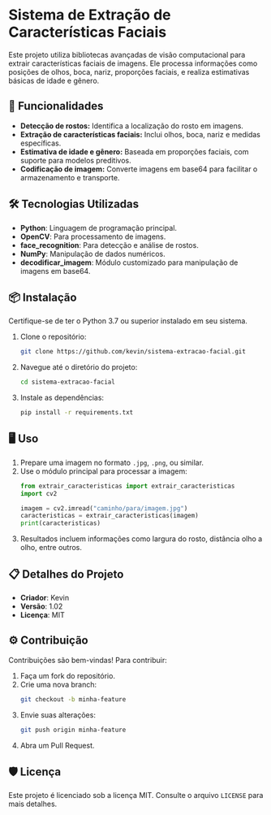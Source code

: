 # Sistema de Extração de Características Faciais

Este projeto utiliza bibliotecas avançadas de visão computacional para extrair características faciais de imagens. Ele processa informações como posições de olhos, boca, nariz, proporções faciais, e realiza estimativas básicas de idade e gênero.

## 🚀 Funcionalidades

- **Detecção de rostos:** Identifica a localização do rosto em imagens.
- **Extração de características faciais:** Inclui olhos, boca, nariz e medidas específicas.
- **Estimativa de idade e gênero:** Baseada em proporções faciais, com suporte para modelos preditivos.
- **Codificação de imagem:** Converte imagens em base64 para facilitar o armazenamento e transporte.

## 🛠️ Tecnologias Utilizadas

- **Python**: Linguagem de programação principal.
- **OpenCV**: Para processamento de imagens.
- **face_recognition**: Para detecção e análise de rostos.
- **NumPy**: Manipulação de dados numéricos.
- **decodificar_imagem**: Módulo customizado para manipulação de imagens em base64.

## 📦 Instalação

Certifique-se de ter o Python 3.7 ou superior instalado em seu sistema.

1. Clone o repositório:
    ```bash
    git clone https://github.com/kevin/sistema-extracao-facial.git
    ```
2. Navegue até o diretório do projeto:
    ```bash
    cd sistema-extracao-facial
    ```
3. Instale as dependências:
    ```bash
    pip install -r requirements.txt
    ```

## 🖥️ Uso

1. Prepare uma imagem no formato `.jpg`, `.png`, ou similar.
2. Use o módulo principal para processar a imagem:
    ```python
    from extrair_caracteristicas import extrair_caracteristicas
    import cv2

    imagem = cv2.imread("caminho/para/imagem.jpg")
    caracteristicas = extrair_caracteristicas(imagem)
    print(caracteristicas)
    ```
3. Resultados incluem informações como largura do rosto, distância olho a olho, entre outros.

## 📋 Detalhes do Projeto

- **Criador**: Kevin
- **Versão**: 1.02
- **Licença**: MIT

## ⚙️ Contribuição

Contribuições são bem-vindas! Para contribuir:
1. Faça um fork do repositório.
2. Crie uma nova branch:
    ```bash
    git checkout -b minha-feature
    ```
3. Envie suas alterações:
    ```bash
    git push origin minha-feature
    ```
4. Abra um Pull Request.

## 🛡️ Licença

Este projeto é licenciado sob a licença MIT. Consulte o arquivo `LICENSE` para mais detalhes.

